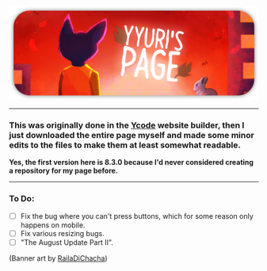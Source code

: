 ![Banner](https://raw.githubusercontent.com/yuriwhy/yyuri-page/refs/heads/main/assets/Banners/repo-deco.png)

---

### This was originally done in the [Ycode](https://www.ycode.com/) website builder, then I just downloaded the entire page myself and made some minor edits to the files to make them at least somewhat readable.

**Yes, the first version here is 8.3.0 because I'd never considered creating a repository for my page before.**

---
### To Do:
- [ ] Fix the bug where you can't press buttons, which for some reason only happens on mobile.
- [ ] Fix various resizing bugs.
- [ ] "The August Update Part II".

(Banner art by [RailaDiChacha](https://www.deviantart.com/railadichacha/art/Night-In-the-woods-665874154))
